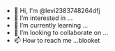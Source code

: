 - 👋 Hi, I’m @levi2383748264dfj
- 👀 I’m interested in ...
- 🌱 I’m currently learning ...
- 💞️ I’m looking to collaborate on ...
- 📫 How to reach me ...blooket

<!---
levi2383748264dfj/levi2383748264dfj is a ✨ special ✨ repository because its `README.md` (this file) appears on your GitHub profile.
You can click the Preview link to take a look at your changes.
--->
